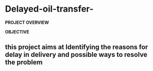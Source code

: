 # Delayed-oil-transfer-

__PROJECT OVERVIEW__

**OBJECTIVE** 

 this  project aims at Identifying the reasons for delay in delivery and possible ways to resolve the problem 
 ---
